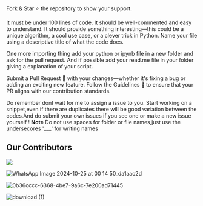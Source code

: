 Fork & Star ⭐ the repository to show your support.

It must be under 100 lines of code.
It should be well-commented and easy to understand.
It should provide something interesting—this could be a unique algorithm, a cool use case, or a clever trick in Python.
Name your file using a descriptive title of what the code does.

One more importing thing add your python or ipynb file in a new folder and ask for the pull request.
And if possible add your read.me file in your folder giving a explanation of your script.

Submit a Pull Request 🔄 with your changes—whether it's fixing a bug or adding an exciting new feature.
Follow the Guidelines 📜 to ensure that your PR aligns with our contribution standards.

Do remember dont wait for me to assign a issue to you. Start working on a snippet,even if there are duplicates there will be good variation between the codes.And do submit your own issues if you see one or make a new issue yourself !
**Note**
Do not use spaces for folder or file names,just use the undersecores '___' for writing names
## Our Contributors
<a href="https://github.com/sumanth-0/100LinesOfPythonCode/graphs/contributors">
  <img src="https://contrib.rocks/image?repo=sumanth-0/100LinesOfPythonCode&max=1000" />
</a>



![WhatsApp Image 2024-10-25 at 00 14 50_da1aac2d](https://github.com/user-attachments/assets/8872bb99-32e5-4a3b-8732-46261a2080f7)








![0b36cccc-6368-4be7-9a6c-7e200ad71445](https://github.com/user-attachments/assets/7ad5e267-fca4-4fd0-a6ec-eb94909624bc)

![download (1)](https://github.com/user-attachments/assets/245155e8-8a38-4f7d-8e53-5b70c8bdd092)














